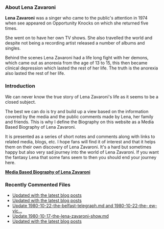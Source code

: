 ### About Lena Zavaroni

<p><strong>Lena Zavaroni</strong> was a singer who came to the public's attention in 1974 when see appeared on Opportunity Knocks on which she returned five times.</p>

<p>She went on to have her own TV shows. She also travelled the world and despite not being a recording artist released a number of albums and singles.</p>

<p>Behind the scenes Lena Zavaroni had a life long fight with her demons, which came out as anorexia from the age of 13 to 15, this then became clinical depression which lasted the rest of her life. The truth is the anorexia also lasted the rest of her life.</p>

### Introduction

<p>We can never know the true story of Lena Zavaroni's life as it seems to be a closed subject.</p>

<p>The best we can do is try and build up a view based on the information covered by the media and the public comments made by Lena, her family and friends. This is why I define the Biography on this website as a Media Based Biography of Lena Zavaroni.</p>

<p>It is presented as a series of short notes and comments along with links to related media, blogs, etc. I hope fans will find it of interest and that it helps them on their own discovery of Lena Zavaroni. It's a hard but sometimes happy but also very sad journey into the world of Lena Zavaroni. If you want the fantasy Lena that some fans seem to then you should end your journey here.</p>

<a href="https://fanzoflenazavaroni.github.io/biography/lena-zavaroni/"><strong>Media Based Biography of Lena Zavaroni</strong></a>

### Recently Commented Files

<!-- BLOG-POST-LIST:START -->
- [Updated with the latest blog posts](https://github.com/FanzOfLenaZavaroni/fanzoflenazavaroni.github.io/commit/3fb1d01a3e75ec75c36db77b79ea1c467a0929ff)
- [Updated with the latest blog posts](https://github.com/FanzOfLenaZavaroni/fanzoflenazavaroni.github.io/commit/1b1d90959e5211e731e3b40067d00821406084a7)
- [Update 1980-10-22-the-belfast-telegraph.md and 1980-10-22-the- ew-vic…](https://github.com/FanzOfLenaZavaroni/fanzoflenazavaroni.github.io/commit/034e2f2b9c56b6507f8f3bd0654772033c98ecbe)
- [Update 1980-10-17-the-lena-zavaroni-show.md](https://github.com/FanzOfLenaZavaroni/fanzoflenazavaroni.github.io/commit/2cc8abf846b377a37e9e12264ca66b5d7c1f42ef)
- [Updated with the latest blog posts](https://github.com/FanzOfLenaZavaroni/fanzoflenazavaroni.github.io/commit/983589dac61df7942bcba198ab0b21e4878427d4)
<!-- BLOG-POST-LIST:END -->
